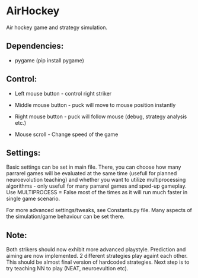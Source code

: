 # AirHockey

Air hockey game and strategy simulation.

## Dependencies:

-   pygame (pip install pygame)

## Control:

-   Left mouse button - control right striker

-   Middle mouse button - puck will move to mouse position instantly

-   Right mouse button - puck will follow mouse (debug, strategy analysis etc.)

-   Mouse scroll - Change speed of the game

## Settings:

Basic settings can be set in main file. There, you can choose how many parrarel games will be evaluated at the same time (usefull for planned neuroevolution teaching) and whether you want to utilize multiprocessing algorithms - only usefull for many parrarel games and sped-up gameplay. Use MULTIPROCESS = False most of the times as it will run much faster in single game scenario.

For more advanced settings/tweaks, see Constants.py file. Many aspects of the simulation/game behaviour can be set there.

## Note:

Both strikers should now exhibit more advanced playstyle. Prediction and aiming are now implemented. 2 different strategies play againt each other. This should be almost final version of hardcoded strategies. Next step is to try teaching NN to play (NEAT, neuroevultion etc).
